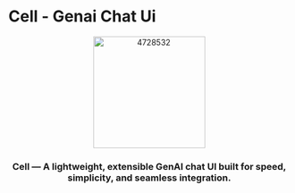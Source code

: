 # Cell - Genai Chat Ui

<p align="center">
  <img width="200" height="200" alt="4728532" src="https://github.com/user-attachments/assets/f2750d5d-a74f-49c2-ac48-d131f27b80f2" />
</p>
<h3><p align="center">Cell — A lightweight, extensible GenAI chat UI built for speed, simplicity, and seamless integration.</p></h3>

